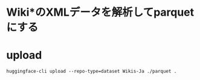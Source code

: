 # Wiki*のXMLデータを解析してparquetにする


# upload
~~~
huggingface-cli upload --repo-type=dataset Wikis-Ja ./parquet .
~~~
